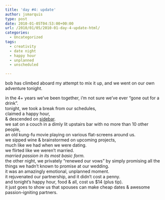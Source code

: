 ```yaml
---
title: 'day #4: update'
author: jsmarquis
type: post
date: 2010-01-05T04:53:00+00:00
url: /2010/01/05/2010-01-day-4-update-html/
categories:
  - Uncategorized
tags:
  - creativity
  - date night
  - happy hour
  - unplanned
  - unscheduled

---
```

bob has climbed aboard my attempt to mix it up, and we went on our own adventure tonight.

<div>
  in the 4+ years we&#8217;ve been together, i&#8217;m not sure we&#8217;ve ever &#8220;gone out for a drink&#8221;.
</div>

<div>
  tonight, we took a break from our schedules,
</div>

<div>
  claimed a happy hour,
</div>

<div>
  & descended on <a href="http://www.sidebarphoenix.com/">sidebar</a>.
</div>

<div>
</div>

<div>
  we sat on a couch in a dimly lit upstairs bar with no more than 10 other people,
</div>

<div>
  an old kung-fu movie playing on various flat-screens around us.
</div>

<div>
  we sipped wine & brainstormed on upcoming projects,
</div>

<div>
  much like we had when we were dating.
</div>

<div>
  we flirted like we weren&#8217;t married.
</div>

<div>
</div>

<div>
  <i>married passion in its most basic form.</i>
</div>

<div>
</div>

<div>
  the other night, we privately &#8220;renewed our vows&#8221; by simply promising all the things we hadn&#8217;t known to promise at our wedding.
</div>

<div>
  it was an amazingly emotional, unplanned moment.
</div>

<div>
  it rejuvenated our partnership, and it didn&#8217;t cost a penny.
</div>

<div>
</div>

<div>
  and tonight&#8217;s happy hour, food & all, cost us $14 (plus tip).
</div>

<div>
</div>

<div>
  it just goes to show us that spouses can make cheap dates & awesome passion-igniting partners.
</div>